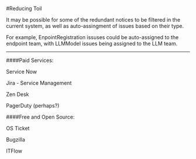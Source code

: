 #Reducing Toil

It may be possible for some of the redundant notices to be filtered in the current system, as well as auto-assingment of issues based on their type. 

For example, EnpointRegistration issuses could be auto-assigned to the endpoint team, with LLMModel issues being assigned to the LLM team.

----

####Paid Services:

Service Now

Jira - Service Management

Zen Desk

PagerDuty (perhaps?)



####Free and Open Source:

OS Ticket

Bugzilla

ITFlow
